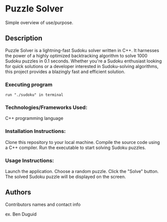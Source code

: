 # Puzzle Solver

Simple overview of use/purpose.

## Description

Puzzle Solver is a lightning-fast Sudoku solver written in C++. It harnesses the power of a highly optimized backtracking 
algorithm to solve 1000 Sudoku puzzles in 0.1 seconds. Whether you're a Sudoku enthusiast looking for quick solutions or a 
developer interested in Sudoku-solving algorithms, this project provides a blazingly fast and efficient solution.

### Executing program

```
run "./sudoku" in terminal
```

### Technologies/Frameworks Used:

C++ programming language

### Installation Instructions:

Clone this repository to your local machine.
Compile the source code using a C++ compiler.
Run the executable to start solving Sudoku puzzles.

### Usage Instructions:

Launch the application.
Choose a random puzzle.
Click the "Solve" button.
The solved Sudoku puzzle will be displayed on the screen.

## Authors

Contributors names and contact info

ex. Ben Duguid
